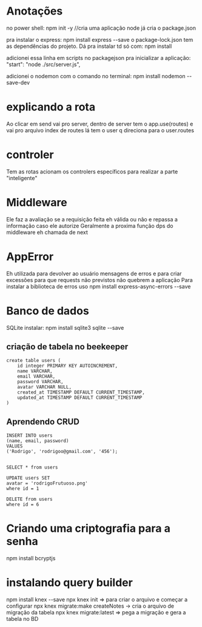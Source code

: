 # Anotações

no power shell: npm init -y //cria uma aplicação node
já cria o package.json

pra instalar o express: npm install express --save
o package-lock.json tem as dependências do projeto. Dá pra instalar td só com: npm install

adicionei essa linha em scripts no packagejson pra inicializar a aplicação: "start": "node ./src/server.js",

adicionei o nodemon com o comando no terminal: npm install nodemon --save-dev


# explicando a rota
Ao clicar em send vai pro server, dentro de server tem o app.use(routes) e vai pro arquivo index de routes
lá tem o user q direciona para o user.routes

# controler
Tem as rotas acionam os controlers específicos para realizar a parte "inteligente"

# Middleware
Ele faz a avaliação se a requisição feita eh válida ou não e repassa a informação caso ele autorize
Geralmente a proxima função dps do middleware eh chamada de next

# AppError
Eh utilizada para devolver ao usuário mensagens de erros e para criar excessões para que requests não previstos
não quebrem a aplicação
Para instalar a biblioteca de erros uso npm install express-async-errors --save

# Banco de dados
SQLite instalar: npm install sqlite3 sqlite --save

## criação de tabela no beekeeper

```
create table users (
    id integer PRIMARY KEY AUTOINCREMENT,
    name VARCHAR,
    email VARCHAR,
    password VARCHAR,
    avatar VARCHAR NULL,
    created_at TIMESTAMP DEFAULT CURRENT_TIMESTAMP,
    updated_at TIMESTAMP DEFAULT CURRENT_TIMESTAMP
)
```

## Aprendendo CRUD

```
INSERT INTO users
(name, email, password)
VALUES
('Rodrigo', 'rodrigoo@gmail.com', '456');


SELECT * from users 

UPDATE users SET 
avatar = 'rodrigoFrutuoso.png'
where id = 1

DELETE from users
where id = 6
```

# Criando uma criptografia para a senha
npm install bcryptjs

# instalando query builder
npm install knex --save
npx knex init => para criar o arquivo e começar a configurar
npx knex migrate:make createNotes -> cria o arquivo de migração da tabela 
npx knex migrate:latest => pega a migração e gera a tabela no BD